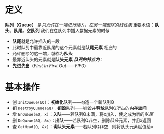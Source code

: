 # 定义
**队列（Queue）** 是*只允许在一端进行插入，在另一端删除*的*线性表*
重要术语：**队头、队尾、空队列**
我们在往队列中插入数据元素的时候
- **队尾**就是允许插入的一段
- 此时队列中最靠近队尾的这个元素就是**队尾元素**
相应的
- 允许删除的这一端，就称为**队头**
- 最靠近队头的元素就是**队头元素**
***队列的特点为***：
- **先进先出**（*First In First Out——FIFO*）
# 基本操作
- 创 `InitQueue(&Q)`：**初始化**队列——构造一个新队列Q
- 销 `DestroyQueue(&Q)`：**销毁**队列——销毁并**释放**队列Q所占的**内存空间**
- 增 `EnQueue(&Q, x)`：**入队**——若队列Q未满，将x加入，使之成为新的*队尾*
- 删 `DeQueue(&Q, &x)`：**出队**——若队列Q非空，删除*队头*元素，并用x返回
- 查 `GetHead(Q, &x)`：**读队头元素**——若队列Q非空，则将队头元素赋值给x
